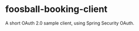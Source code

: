 foosball-booking-client
========================

A short OAuth 2.0 sample client, using Spring Security OAuth.
